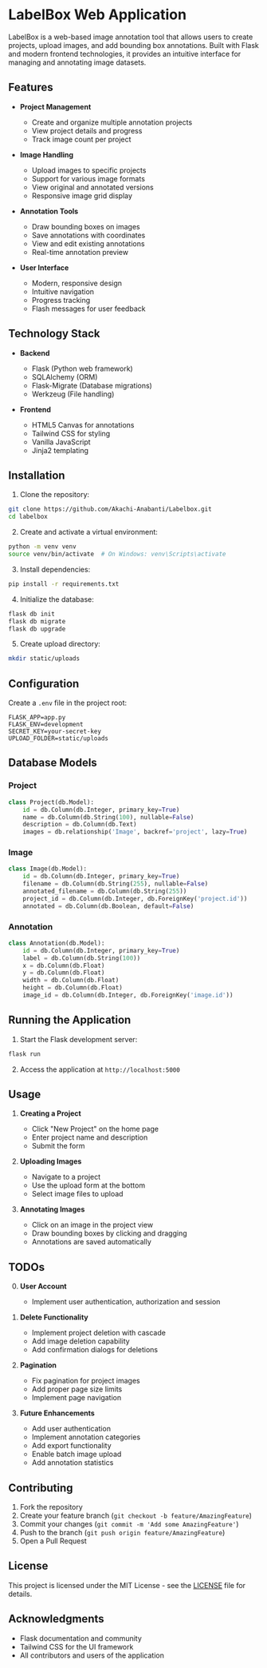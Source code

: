 # LabelBox Web Application

LabelBox is a web-based image annotation tool that allows users to create projects, upload images, and add bounding box annotations. Built with Flask and modern frontend technologies, it provides an intuitive interface for managing and annotating image datasets.

## Features

- **Project Management**
  - Create and organize multiple annotation projects
  - View project details and progress
  - Track image count per project

- **Image Handling**
  - Upload images to specific projects
  - Support for various image formats
  - View original and annotated versions
  - Responsive image grid display

- **Annotation Tools**
  - Draw bounding boxes on images
  - Save annotations with coordinates
  - View and edit existing annotations
  - Real-time annotation preview

- **User Interface**
  - Modern, responsive design
  - Intuitive navigation
  - Progress tracking
  - Flash messages for user feedback

## Technology Stack

- **Backend**
  - Flask (Python web framework)
  - SQLAlchemy (ORM)
  - Flask-Migrate (Database migrations)
  - Werkzeug (File handling)

- **Frontend**
  - HTML5 Canvas for annotations
  - Tailwind CSS for styling
  - Vanilla JavaScript
  - Jinja2 templating

## Installation

1. Clone the repository:
```bash
git clone https://github.com/Akachi-Anabanti/Labelbox.git
cd labelbox
```

2. Create and activate a virtual environment:
```bash
python -m venv venv
source venv/bin/activate  # On Windows: venv\Scripts\activate
```

3. Install dependencies:
```bash
pip install -r requirements.txt
```

4. Initialize the database:
```bash
flask db init
flask db migrate
flask db upgrade
```

5. Create upload directory:
```bash
mkdir static/uploads
```

## Configuration

Create a `.env` file in the project root:

```env
FLASK_APP=app.py
FLASK_ENV=development
SECRET_KEY=your-secret-key
UPLOAD_FOLDER=static/uploads
```

## Database Models

### Project
```python
class Project(db.Model):
    id = db.Column(db.Integer, primary_key=True)
    name = db.Column(db.String(100), nullable=False)
    description = db.Column(db.Text)
    images = db.relationship('Image', backref='project', lazy=True)
```

### Image
```python
class Image(db.Model):
    id = db.Column(db.Integer, primary_key=True)
    filename = db.Column(db.String(255), nullable=False)
    annotated_filename = db.Column(db.String(255))
    project_id = db.Column(db.Integer, db.ForeignKey('project.id'))
    annotated = db.Column(db.Boolean, default=False)
```

### Annotation
```python
class Annotation(db.Model):
    id = db.Column(db.Integer, primary_key=True)
    label = db.Column(db.String(100))
    x = db.Column(db.Float)
    y = db.Column(db.Float)
    width = db.Column(db.Float)
    height = db.Column(db.Float)
    image_id = db.Column(db.Integer, db.ForeignKey('image.id'))
```

## Running the Application

1. Start the Flask development server:
```bash
flask run
```

2. Access the application at `http://localhost:5000`

## Usage

1. **Creating a Project**
   - Click "New Project" on the home page
   - Enter project name and description
   - Submit the form

2. **Uploading Images**
   - Navigate to a project
   - Use the upload form at the bottom
   - Select image files to upload

3. **Annotating Images**
   - Click on an image in the project view
   - Draw bounding boxes by clicking and dragging
   - Annotations are saved automatically

## TODOs
0. **User Account**
   - Implement user authentication, authorization and session

2. **Delete Functionality**
   - Implement project deletion with cascade
   - Add image deletion capability
   - Add confirmation dialogs for deletions

3. **Pagination**
   - Fix pagination for project images
   - Add proper page size limits
   - Implement page navigation

4. **Future Enhancements**
   - Add user authentication
   - Implement annotation categories
   - Add export functionality
   - Enable batch image upload
   - Add annotation statistics

## Contributing

1. Fork the repository
2. Create your feature branch (`git checkout -b feature/AmazingFeature`)
3. Commit your changes (`git commit -m 'Add some AmazingFeature'`)
4. Push to the branch (`git push origin feature/AmazingFeature`)
5. Open a Pull Request

## License

This project is licensed under the MIT License - see the [LICENSE](LICENSE) file for details.

## Acknowledgments

- Flask documentation and community
- Tailwind CSS for the UI framework
- All contributors and users of the application

